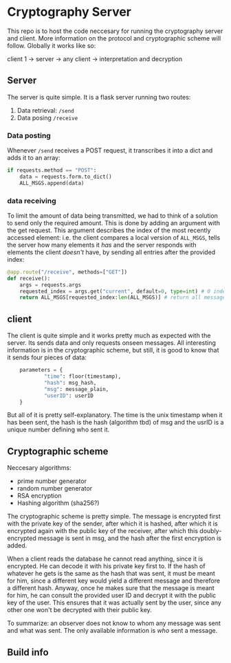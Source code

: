# Cryptography Server

This repo is to host the code neccesary for running the cryptography server and client. More information on the protocol and cryptographic scheme will follow.
Globally it works like so:

client 1 -> server -> any client -> interpretation and decryption

## Server

The server is quite simple. It is a flask server running two routes:
1. Data retrieval: `/send`
2. Data posing `/receive`

### Data posting
Whenever `/send` receives a POST request, it transcribes it into a dict and adds it to an array:
```python
if requests.method == "POST":
    data = requests.form.to_dict()
    ALL_MSGS.append(data) 
```
### data receiving
To limit the amount of data being transmitted, we had to think of a solution to send only the required amount. This is done by adding an argument with the get request. This argument describes the index of the most recently accessed element: i.e. the client compares a local version of `ALL_MSGS`, tells the server how many elements it _has_ and the server responds with elements the client _doesn't_ have, by sending all entries after the provided index:
```python
@app.route("/receive", methods=["GET"])
def receive():
    args = requests.args
    requested_index = args.get("current", default=0, type=int) # 0 indexed
    return ALL_MSGS[requested_index:len(ALL_MSGS)] # return all messages from the requested to the latest.
```

## client
The client is quite simple and it works pretty much as expected with the server. Its sends data and only requests onseen messages. All interesting information is in the cryptographic scheme, but still, it is good to know that it sends four pieces of data:
```python
    parameters = {
            "time": floor(timestamp),
            "hash": msg_hash,
            "msg": message_plain,
            "userID": userID
    }
```
But all of it is pretty self-explanatory. The time is the unix timestamp
when it has been sent, the hash is the hash (algorithm tbd) of msg and the usrID is a unique number defining who sent it.

## Cryptographic scheme
Neccesary algorithms:
- prime number generator
- random number generator
- RSA encryption
- Hashing algorithm (sha256?)

The cryptographic scheme is pretty simple. The message is encrypted first with the private key of the sender, after which it is hashed, after which it is encrypted again with the public key of the receiver, after which this doubly-encrypted message is sent in msg, and the hash after the first encryption is added.

When a client reads the database he cannot read anything, since it is encrypted. He can decode it with his private key first to. If the hash of whatever he gets is the same as the hash that was sent, it must be meant for him, since a different key would yield a different message and therefore a different hash. Anyway, once he makes sure that the message is meant for him, he can consult the provided user ID and decrypt it with the public key of the user. This ensures that it was actually sent by the user, since any other one won't be decrypted with their public key.

To summarize: an observer does not know to whom any message was sent and what was sent. The only available information is _who_ sent a message.

## Build info

